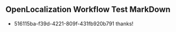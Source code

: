 ## OpenLocalization Workflow Test MarkDown
* 516115ba-f39d-4221-809f-431fb920b791 thanks!

<!--HONumber=Jul16_HO2-->



